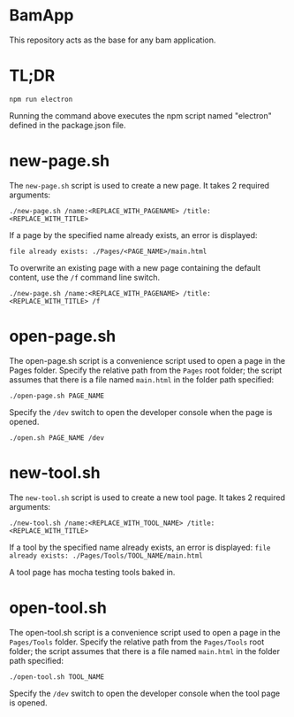 # BamApp

This repository acts as the base for any bam application.

# TL;DR
```
npm run electron
```

Running the command above executes the npm script named "electron" defined in the package.json file.

# new-page.sh
The `new-page.sh` script is used to create a new page.  It takes 2 required arguments:

```
./new-page.sh /name:<REPLACE_WITH_PAGENAME> /title:<REPLACE_WITH_TITLE>
```

If a page by the specified name already exists, an error is displayed: 

```
file already exists: ./Pages/<PAGE_NAME>/main.html
```

To overwrite an existing page with a new page containing the default content, use the `/f` command line switch.

```
./new-page.sh /name:<REPLACE_WITH_PAGENAME> /title:<REPLACE_WITH_TITLE> /f
```

# open-page.sh

The open-page.sh script is a convenience script used to open a page in the Pages folder.  Specify the relative path from the `Pages` root folder; the script assumes that there is a file named `main.html` in the folder path specified:

```
./open-page.sh PAGE_NAME
```

Specify the `/dev` switch to open the developer console when the page is opened.

```
./open.sh PAGE_NAME /dev
```

# new-tool.sh
The `new-tool.sh` script is used to create a new tool page.  It takes 2 required arguments:

```
./new-tool.sh /name:<REPLACE_WITH_TOOL_NAME> /title:<REPLACE_WITH_TITLE>
```

If a tool by the specified name already exists, an error is displayed: `file already exists: ./Pages/Tools/TOOL_NAME/main.html`

A tool page has mocha testing tools baked in.

# open-tool.sh
The open-tool.sh script is a convenience script used to open a page in the `Pages/Tools` folder.  Specify the relative path from the `Pages/Tools` root folder; the script assumes that there is a file named `main.html` in the folder path specified:

```
./open-tool.sh TOOL_NAME
```

Specify the `/dev` switch to open the developer console when the tool page is opened.